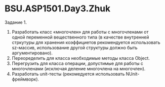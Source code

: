 # BSU.ASP1501.Day3.Zhuk

Задание 1.

1. Разработать класс «многочлен» для работы с многочленами от одной переменной вещественного типа (в качестве внутренней стркутуры для хранения коэффициетов рекомендуется использовать sz-массив, 
использование другой структуры должно быть аргументировано). 
2. Переоределить для класса необходимые методы класса Object.
3. Перегрузить для класса операции, допустимые для работы с многочленами (исключая деление многочлена на многочлен).
4. Разработать unit-тесты (рекомедуется использовать NUnit-фреймворк).

